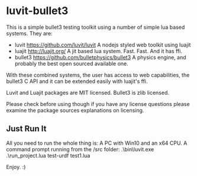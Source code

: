 # luvit-bullet3
This is a simple bullet3 testing toolkit using a number of simple lua based systems. They are:
- luvit    https://github.com/luvit/luvit   A nodejs styled web toolkit using luajit
- luajit   http://luajit.org/    A jit based lua system. Fast. Fast. And it has ffi. 
- bullet3  https://github.com/bulletphysics/bullet3   A physics engine, and probably the best open sourced available one. 

With these combined systems, the user has access to web capabilities, the bullet3 C API and it can be extended easily with luajit's ffi. 

Luvit and Luajit packages are MIT licensed. 
Bullet3 is zlib licensed.

Please check before using though if you have any license questions please examine the package sources explanations on licensing.

## Just Run It

All you need to run the whole thing is:
A PC with Win10 and an x64 CPU. 
A command prompt running from the /src folder:
.\bin\luvit.exe .\run_project.lua test-urdf test1.lua

Enjoy. :)